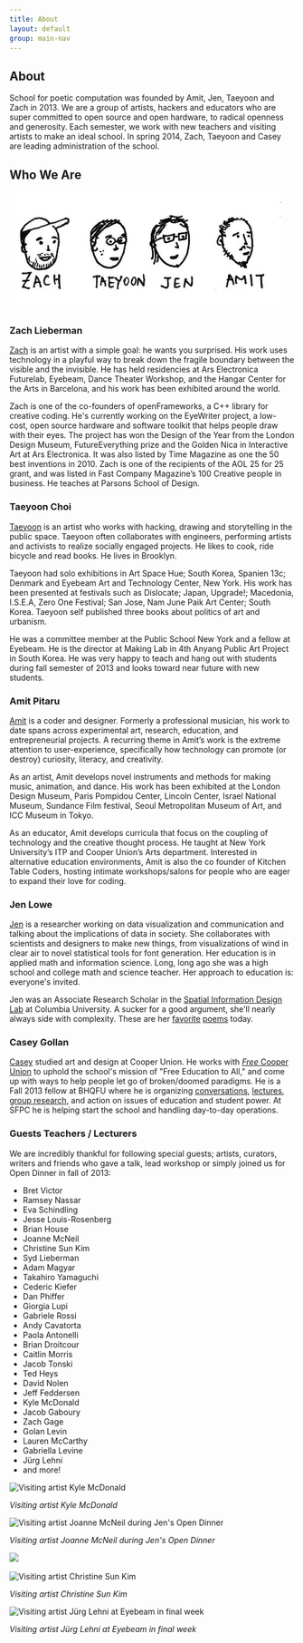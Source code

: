 ```yaml
---
title: About
layout: default
group: main-nav
---
```


## About

School for poetic computation was founded by Amit, Jen, Taeyoon and Zach in 2013. We are a group of artists, hackers and educators who are super committed to open source and open hardware, to radical openness and generosity. Each semester, we work with new teachers and visiting artists to make an ideal school. In spring 2014, Zach, Taeyoon and Casey are leading administration of the school.

## Who We Are

![](/img/people.jpg)

### Zach Lieberman

[Zach](http://thesystemis.com/) is an artist with a simple goal: he wants you surprised. His work uses technology in a playful way to break down the fragile boundary between the visible and the invisible. He has held residencies at Ars Electronica Futurelab, Eyebeam, Dance Theater Workshop, and the Hangar Center for the Arts in Barcelona, and his work has been exhibited around the world.

Zach is one of the co-founders of openFrameworks, a C++ library for creative coding. He's currently working on the EyeWriter project, a low-cost, open source hardware and software toolkit that helps people draw with their eyes. The project has won the Design of the Year from the London Design Museum, FutureEverything prize and the Golden Nica in Interactive Art at Ars Electronica. It was also listed by Time Magazine as one the 50 best inventions in 2010. Zach is one of the recipients of the AOL 25 for 25 grant, and was listed in Fast Company Magazine’s 100 Creative people in business. He teaches at Parsons School of Design.

### Taeyoon Choi

[Taeyoon](http://taeyoonchoi.com/) is an artist who works with hacking, drawing and storytelling in the public space. Taeyoon often collaborates with engineers, performing artists and activists to realize socially engaged projects. He likes to cook, ride bicycle and read books. He lives in Brooklyn.

Taeyoon had solo exhibitions in Art Space Hue; South Korea, Spanien 13c; Denmark and Eyebeam Art and Technology Center, New York. His work has been presented at festivals such as Dislocate; Japan, Upgrade!; Macedonia, I.S.E.A, Zero One Festival; San Jose, Nam June Paik Art Center; South Korea. Taeyoon self published three books about politics of art and urbanism.

He was a committee member at the Public School New York and a fellow at Eyebeam. He is the director at Making Lab in 4th Anyang Public Art Project in South Korea. He was very happy to teach and hang out with students during fall semester of 2013 and looks toward near future with new students.

### Amit Pitaru

[Amit](http://pitaru.com/) is a coder and designer. Formerly a professional musician, his work to date spans across experimental art, research, education, and entrepreneurial projects. A recurring theme in Amit’s work is the extreme attention to user-experience, specifically how technology can promote (or destroy) curiosity, literacy, and creativity.

As an artist, Amit develops novel instruments and methods for making music, animation, and dance. His work has been exhibited at the London Design Museum, Paris Pompidou Center, Lincoln Center, Israel National Museum, Sundance Film festival, Seoul Metropolitan Museum of Art, and ICC Museum in Tokyo.

As an educator, Amit develops curricula that focus on the coupling of technology and the creative thought process. He taught at New York University’s ITP and Cooper Union’s Arts department. Interested in alternative education environments, Amit is also the co founder of Kitchen Table Coders, hosting intimate workshops/salons for people who are eager to expand their love for coding.

### Jen Lowe

[Jen](http://www.datatelling.com/) is a researcher working on data visualization and communication and talking about the implications of data in society. She collaborates with scientists and designers to make new things, from visualizations of wind in clear air to novel statistical tools for font generation. Her education is in applied math and information science. Long, long ago she was a high school and college math and science teacher. Her approach to education is: everyone's invited.

Jen was an Associate Research Scholar in the [Spatial Information Design Lab](http://www.spatialinformationdesignlab.org/) at Columbia University. A sucker for a good argument, she'll nearly always side with complexity. These are her [favorite](http://www.poetryfoundation.org/poem/171140) [poems](http://www.theparisreview.org/poetry/6090/two-poems-kevin-prufer) today.

### Casey Gollan

[Casey](http://caseyagollan.com) studied art and design at Cooper Union. He works with <a href="http://facebook.com/freecooperunion"><em>Free</em> Cooper Union</a> to uphold the school's mission of "Free Education to All," and come up with ways to help people let go of broken/doomed paradigms. He is a Fall 2013 fellow at BHQFU where he is organizing [conversations](http://bhqfu.org/they-cant-kill-us-all), [lectures](http://bhqfu.org/lecture-series), [group research](http://education.hackpad.com), and action on issues of education and student power. At SFPC he is helping start the school and handling day-to-day operations.

### Guests Teachers / Lecturers

We are incredibly thankful for following special guests; artists, curators, writers and friends who gave a talk, lead workshop or simply joined us for Open Dinner in fall of 2013:

- Bret Victor
- Ramsey Nassar
- Eva Schindling
- Jesse Louis-Rosenberg
- Brian House
- Joanne McNeil
- Christine Sun Kim
- Syd Lieberman
- Adam Magyar
- Takahiro Yamaguchi
- Cederic Kiefer
- Dan Phiffer
- Giorgia Lupi
- Gabriele Rossi
- Andy Cavatorta
- Paola Antonelli
- Brian Droitcour
- Caitlin Morris
- Jacob Tonski
- Ted Heys
- David Nolen
- Jeff Feddersen
- Kyle McDonald
- Jacob Gaboury
- Zach Gage
- Golan Levin
- Lauren McCarthy
- Gabriella Levine
- Jürg Lehni
- and more!

![Visiting artist Kyle McDonald](http://farm8.staticflickr.com/7432/10933666386_37c0c2bf35_z.jpg)

_Visiting artist Kyle McDonald_

![Visiting artist Joanne McNeil during Jen's Open Dinner](http://farm6.staticflickr.com/5498/10296088234_33bb285354_z.jpg)

_Visiting artist Joanne McNeil during Jen's Open Dinner_

![](http://farm8.staticflickr.com/7377/10598868013_556b20f611_z.jpg)

![Visiting artist Christine Sun Kim](http://farm6.staticflickr.com/5531/10598865003_d1a994ecf1_z.jpg)

_Visiting artist Christine Sun Kim_

![Visiting artist Jürg Lehni at Eyebeam in final week](http://farm4.staticflickr.com/3731/11107538286_3e4a7546a5_z.jpg)

_Visiting artist Jürg Lehni at Eyebeam in final week_
